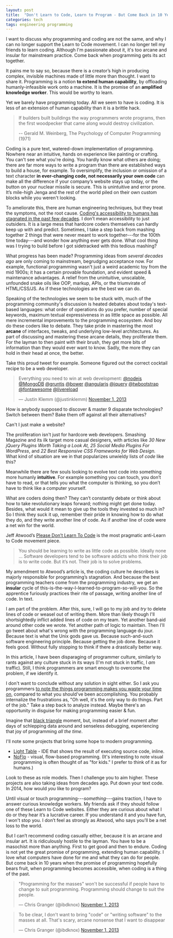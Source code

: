 ```yaml
---
layout: post
title:  "Don't Learn to Code, Learn to Program - But Come Back in 10 Years"
categories: tech
tags: engineering programming
---
```


I want to discuss why programming and coding are not the same, and why I can no
longer support the Learn to Code movement. I can no longer tell my friends to
learn coding. Although I'm passionate about it, it's too arcane and insular for
mainstream practice. Come back when programming gets its act together.

It pains me to say so, because there is a creator’s high in producing complex,
invisible machines made of little more than thought. I want to share it.
Programming is a notion **to extend human capability**, by offloading
humanly-infeasible work onto a machine. It is the promise of an **amplified
knowledge worker**. This would be worthy to learn.

Yet we barely have programming today. All we seem to have is coding. It is less
of an extension of human capability than it is a brittle hack.

> If builders built buildings the way programmers wrote programs, then the
> first woodpecker that came along would destroy civilization.
>
> -- Gerald M. Weinberg, The Psychology of Computer Programming (1971)

Coding is a pure text, watered-down implementation of programming. Nowhere near
an intuitive, hands on experience like painting or crafting. You can't see what
you're doing. You hardly know what others are doing; there are far more ways to
write a program than there are established ways to build a house, for example.
To oversimplify, the inclusion or omission of a text character **in
ever-changing code, not necessarily your own code** can make all the difference
if your company’s website stays up today, or the button on your nuclear missile
is secure. This is unintuitive and error prone. It’s mile-high Jenga and the
rest of the world piled on their own custom blocks while you weren't looking.

To ameliorate this, there are human engineering techniques, but they treat the
symptoms, not the root cause. [Coding's accessibility to humans has stagnated
in the past few decades][The Future of Programming]. I don’t mean accessibility
to just outsiders. It is a large mess that hardcore coders themselves
can hardly keep up with and predict. Sometimes, I take a step back from mashing
together 2 things that were never meant to work together---for the 100th time
today---and wonder how anything ever gets done. What cool thing was I trying to
build before I got sidetracked with this tedious mashing?

What progress has been made? Programming ideas from *several decades ago* are
only coming to mainstream, begrudging acceptance now. For example, functional
programming wasn't just a weird academic toy from the mid 1900s; it has a
certain provable foundation, and evident speed & maintenance advantages. A
relief from the unintuitive, unscalable, unfounded snake oils like OOP, markup,
APIs, or the triumvirate of HTML/CSS/JS. As if these technologies are the best
we can do.

Speaking of the technologies we seem to be stuck with, much of the programming
community's discussion is heated debates about today's text-based languages:
what order of operations do you prefer, number of special keywords, maximum
textual expressiveness in as little space as possible. All mere incremental
improvements to the programming ecosystem. And boy do these coders like to
debate. They take pride in mastering the most **arcane** of interfaces, tweaks,
and underlying low-level architectures. As part of discussing and mastering
these arcane details, they proliferate them. For the layman to then paint with
their brush, they get more bits of information than they would ever want to
know. Sadly, the more they can hold in their head at once, the better.

Take this proud tweet for example. Someone figured out the correct cocktail
recipe to be a web developer.

<blockquote class="twitter-tweet"><p>Everything you need to win at web development: <a href="https://twitter.com/nodejs">@nodejs</a> <a href="https://twitter.com/MongoDB">@MongoDB</a> <a href="https://twitter.com/gruntjs">@gruntjs</a> <a href="https://twitter.com/bower">@bower</a> <a href="https://twitter.com/angularjs">@angularjs</a> <a href="https://twitter.com/jquery">@jquery</a> <a href="https://twitter.com/twbootstrap">@twbootstrap</a> <a href="https://twitter.com/fontawesome">@fontawesome</a> <a href="https://twitter.com/livereload">@livereload</a></p>&mdash; Justin Klemm (@justinklemm) <a href="https://twitter.com/justinklemm/statuses/396324049754009600">November 1, 2013</a></blockquote>
<script async src="//platform.twitter.com/widgets.js" charset="utf-8"></script>

How is anybody supposed to discover & master 9 disparate technologies? Switch
between them? Bake them off against all their alternatives?

Can't I just make a website?

The proliferation isn't just for hardcore web developers. Smashing Magazine and
its ilk target more casual designers, with articles like *30 New jQuery Plugins
Worth Taking a Look At,* *25 Social Media Plugins For WordPress*, and *22 Best
Responsive CSS Frameworks for Web Design.* What kind of situation are we in
that popularizes unwieldy lists of *code* like this?

Meanwhile there are few souls looking to evolve text code into something more
humanly **intuitive**. For example something you can touch, you don’t have to
read, or that tells you what the computer is thinking, so you don’t have to
think like a computer yourself.

What are coders doing then? They can’t constantly debate or think about how to
take revolutionary leaps forward; nothing might get done today. Besides, what
would it mean to give up the tools they invested so much in? So I think they
suck it up, remember their pride in knowing how to do what they do, and they
write another line of code. As if another line of code were a net win for the
world.

Jeff Atwood’s [Please Don’t Learn To Code][Please Don't Learn To Code] is the
most pragmatic anti-Learn to Code movement piece.

> You should be learning to write as little code as possible. Ideally none …
> Software developers tend to be software addicts who think their job is to
> write code. But it’s not. Their job is to solve problems.

My amendment to Atwood’s article is, the coding culture he describes is majorly
responsible for programming’s stagnation. And because the best programming
teachers come from the programming industry, we get an **insular** cycle of
this-is-the-way-I-learned-to-program-so-will-you. So the apprentice furiously
practices their rite of passage, writing another line of code. In text.

I am part of the problem. After this, sure, I will go to my job and *try* to delete
lines of code or weasel out of writing them. More than likely though I'll
shortsightedly inflict added lines of code on my team. Yet another band-aid
around other code we wrote. Yet another path of logic to maintain. Then I'll go
tweet about what's wrong with the programming language du jour. Because text is
what the Unix gods gave us. Because such-and-such software engineering
principle. Because getting the job done. Because it feels good. Without fully
stopping to think if there a drastically better way.

In this article, I have been disparaging of programmer culture, similarly to
rants against any culture stuck in its ways (I'm not stuck in traffic, I *am*
traffic). Still, I think programmers are smart enough to overcome the problem,
if we identify it.

I don't want to conclude without any solution in sight either. So I ask you
programmers [to note the things programming makes you waste your time on][We're
not even trying], compared to what you should've been accomplishing. You
probably internalize the frustrations as, "Oh well, it's the only way to do
things. Part of the job." Take a step back to analyze instead. Maybe there's an
opportunity in disguise for making programming easier & fun.

Imagine that [black triangle][The Black Triangle] moment, but, instead of a
brief moment after days of schlepping data around and senseless debugging,
experiencing that joy of programming *all the time*.

I'll note some projects that bring some hope to modern programming.

* [Light Table][Wired - Light Table] - IDE that shows the result of executing
  source code, inline.
* [NoFlo][NoFlo] - visual, flow-based programming. (It's interesting to note
  visual programming is often thought of as "for kids." I prefer to think of it
  as for humans.)

Look to these as role models. Then I challenge you to aim higher. These projects
are also taking ideas from decades ago. Put down your text code. In 2014, how
would *you* like to program?

Until visual or touch programming---*something*---gains traction, I have to
answer curious knowledge workers. My friends ask if they should follow one of
these Learn to Code websites. Either they are curious about what I do or
they hear it’s a lucrative career. If you understand it and you have fun, I
won't stop you. I don’t feel as strongly as Atwood, who says you’ll be a net
loss to the world.

But I can’t recommend coding casually either, because it is an arcane and
insular art. It is ridiculously hostile to the layman. You have to be a
masochist more than anything. First to get good and then to endure. Coding is
not yet the great promise of programming, extending human capability. I love
what computers have done for me and what they can do for people. But come back
in 10 years when the promise of programming hopefully bears fruit, when
programming becomes accessible, when coding is a thing of the past.

<blockquote class="twitter-tweet"><p>&quot;Programming for the masses&quot; won&#39;t be successful if people have to change to suit programming. Programming should change to suit the people.</p>&mdash; Chris Granger (@ibdknox) <a href="https://twitter.com/ibdknox/statuses/396372478982750208">November 1, 2013</a></blockquote>
<script async src="//platform.twitter.com/widgets.js" charset="utf-8"></script>

<blockquote class="twitter-tweet"><p>To be clear, I don&#39;t want to bring &quot;code&quot; or &quot;writing software&quot; to the masses at all. That&#39;s scary, arcane nonsense that I want to disappear</p>&mdash; Chris Granger (@ibdknox) <a href="https://twitter.com/ibdknox/statuses/396378696086339584">November 1, 2013</a></blockquote>
<script async src="//platform.twitter.com/widgets.js" charset="utf-8"></script>

[The Future of Programming]: http://vimeo.com/71278954
[Wired - Light Table]: http://www.wired.com/wiredenterprise/2014/01/light-table/
[NoFlo]: http://noflojs.org/
[Please Don't Learn To Code]: http://www.codinghorror.com/blog/2012/05/please-dont-learn-to-code.html
[We're not even trying]: http://scattered-thoughts.net/blog/2014/01/27/were-not-even-trying/?utm_medium=twitter&utm_source=dlvr.it
[The Black Triangle]: http://rampantgames.com/blog/2004/10/black-triangle.html
